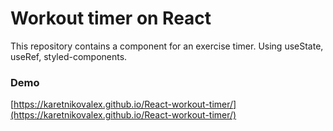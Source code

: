 # Workout timer on React

This repository contains a component for an exercise timer. Using useState, useRef, styled-components.

### Demo
[https://karetnikovalex.github.io/React-workout-timer/](https://karetnikovalex.github.io/React-workout-timer/)